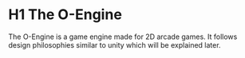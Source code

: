 # H1 The O-Engine
The O-Engine is a game engine made for 2D arcade games. It follows design philosophies similar to unity which will be explained later. 
